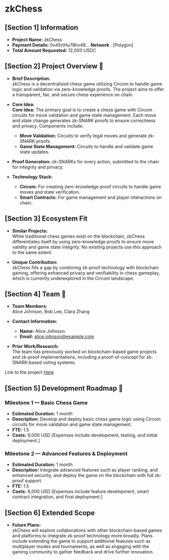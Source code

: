 # zkChess

## [Section 1] Information

- **Project Name:** zkChess
- **Payment Details:** 0x45rtHu78hv49... **Network** : [Polygon]
- **Total Amount Requested:** 12,000 USDC

## [Section 2] Project Overview :page_facing_up:

- **Brief Description:**  
  zkChess is a decentralized chess game utilizing Circom to handle game logic and validation via zero-knowledge proofs. The project aims to offer a transparent, fair, and secure chess experience on chain.

- **Core Idea:**  
 **Core Idea:** The primary goal is to create a chess game with Circom circuits for move validation and game state management. Each move and state change generates zk-SNARK proofs to ensure correctness and privacy. Components include:
  -  **Move Validation:** Circuits to verify legal moves and generate zk-SNARK proofs. 
  -  **Game State Management:** Circuits to handle and validate game state updates.
 -  **Proof Generation:** zk-SNARKs for every action, submitted to the chain for integrity and privacy.

- **Technology Stack:**  
  - **Circom:** For creating zero-knowledge proof circuits to handle game moves and state verification.
  - **Smart Contracts:** For game management and player interactions on chain.

## [Section 3] Ecosystem Fit

- **Similar Projects:**  
  While traditional chess games exist on the blockchain, zkChess differentiates itself by using zero-knowledge proofs to ensure move validity and game state integrity. No existing projects use this approach to the same extent.

- **Unique Contribution:**  
  zkChess fills a gap by combining zk-proof technology with blockchain gaming, offering enhanced privacy and verifiability in chess gameplay, which is currently underexplored in the Circom landscape.

## [Section 4] Team :busts_in_silhouette:

- **Team Members:**  
  Alice Johnson, Bob Lee, Clara Zhang

- **Contact Information:**  
  - **Name:** Alice Johnson
  - **Email:** alice.johnson@example.com

- **Prior Work/Research:**  
  The team has previously worked on blockchain-based game projects and zk-proof implementations, including a proof-of-concept for zk-SNARK-based voting systems.

Link to the project [ Here ](https://example.com)

## [Section 5] Development Roadmap :open_book:

### Milestone 1 — Basic Chess Game

- **Estimated Duration:** 1 month
- **Description:** Develop and deploy basic chess game logic using Circom circuits for move validation and game state management.
- **FTE:** 1.5
- **Costs:** 6,000 USD [Expenses include development, testing, and initial deployment.]

### Milestone 2 — Advanced Features & Deployment

- **Estimated Duration:** 1 month
- **Description:** Integrate advanced features such as player ranking, and enhanced security, and deploy the game on the blockchain with full zk-proof support.
- **FTE:** 1.5
- **Costs:** 6,000 USD [Expenses include feature development, smart contract integration, and final deployment.]

## [Section 6] Extended Scope

- **Future Plans:**  
  zkChess will explore collaborations with other blockchain-based games and platforms to integrate zk-proof technology more broadly. Plans include extending the game to support additional features such as multiplayer modes and tournaments, as well as engaging with the gaming community to gather feedback and drive further innovation.
